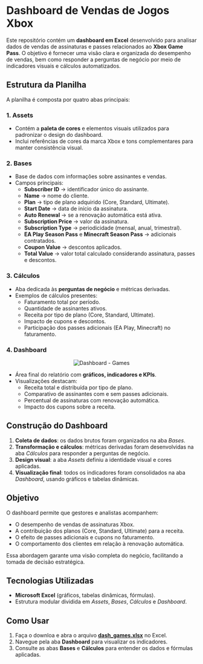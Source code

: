 # Dashboard de Vendas de Jogos Xbox



Este repositório contém um **dashboard em Excel** desenvolvido para analisar dados de vendas de assinaturas e passes relacionados ao **Xbox Game Pass**. O objetivo é fornecer uma visão clara e organizada do desempenho de vendas, bem como responder a perguntas de negócio por meio de indicadores visuais e cálculos automatizados.



## Estrutura da Planilha

A planilha é composta por quatro abas principais:

### 1. **Assets**

- Contém a **paleta de cores** e elementos visuais utilizados para padronizar o design do dashboard.
- Inclui referências de cores da marca Xbox e tons complementares para manter consistência visual.

### 2. **Bases**

- Base de dados com informações sobre assinantes e vendas.
- Campos principais:
  - **Subscriber ID** → identificador único do assinante.
  - **Name** → nome do cliente.
  - **Plan** → tipo de plano adquirido (Core, Standard, Ultimate).
  - **Start Date** → data de início da assinatura.
  - **Auto Renewal** → se a renovação automática está ativa.
  - **Subscription Price** → valor da assinatura.
  - **Subscription Type** → periodicidade (mensal, anual, trimestral).
  - **EA Play Season Pass** e **Minecraft Season Pass** → adicionais contratados.
  - **Coupon Value** → descontos aplicados.
  - **Total Value** → valor total calculado considerando assinatura, passes e descontos.

### 3. **Cálculos**

- Aba dedicada às **perguntas de negócio** e métricas derivadas.
- Exemplos de cálculos presentes:
  - Faturamento total por período.
  - Quantidade de assinantes ativos.
  - Receita por tipo de plano (Core, Standard, Ultimate).
  - Impacto de cupons e descontos.
  - Participação dos passes adicionais (EA Play, Minecraft) no faturamento.

### 4. **Dashboard**



<div align="center"><img src="https://i.imgur.com/UZuLDb4.png" alt="Dashboard - Games" /></div>

- Área final do relatório com **gráficos, indicadores e KPIs**.
- Visualizações destacam:
  - Receita total e distribuída por tipo de plano.
  - Comparativo de assinantes com e sem passes adicionais.
  - Percentual de assinaturas com renovação automática.
  - Impacto dos cupons sobre a receita.



## Construção do Dashboard

1. **Coleta de dados**: os dados brutos foram organizados na aba *Bases*.
2. **Transformação e cálculos**: métricas derivadas foram desenvolvidas na aba *Cálculos* para responder a perguntas de negócio.
3. **Design visual**: a aba *Assets* definiu a identidade visual e cores aplicadas.
4. **Visualização final**: todos os indicadores foram consolidados na aba *Dashboard*, usando gráficos e tabelas dinâmicas.



## Objetivo

O dashboard permite que gestores e analistas acompanhem:

- O desempenho de vendas de assinaturas Xbox.
- A contribuição dos planos (Core, Standard, Ultimate) para a receita.
- O efeito de passes adicionais e cupons no faturamento.
- O comportamento dos clientes em relação à renovação automática.

Essa abordagem garante uma visão completa do negócio, facilitando a tomada de decisão estratégica.



## Tecnologias Utilizadas

- **Microsoft Excel** (gráficos, tabelas dinâmicas, fórmulas).
- Estrutura modular dividida em *Assets*, *Bases*, *Cálculos* e *Dashboard*.



## Como Usar

1. Faça o downloa e abra o arquivo **[dash_games.xlsx](dash_games.xlsx)** no Excel.
2. Navegue pela aba **Dashboard** para visualizar os indicadores.
3. Consulte as abas **Bases** e **Cálculos** para entender os dados e fórmulas aplicadas.